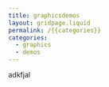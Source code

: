 ```yaml
---
title: graphicsdemos
layout: gridpage.liquid
permalink: /{{categories}}
categories: 
  - graphics
  - demos
---
```

adkfjal